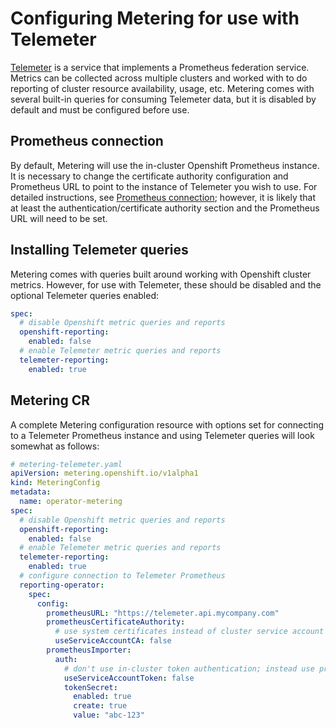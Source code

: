# Configuring Metering for use with Telemeter

[Telemeter](https://github.com/openshift/telemeter) is a service that implements a Prometheus federation service. Metrics can be collected across multiple clusters and worked with to do reporting of cluster resource availability, usage, etc. Metering comes with several built-in queries for consuming Telemeter data, but it is disabled by default and must be configured before use.

## Prometheus connection

By default, Metering will use the in-cluster Openshift Prometheus instance. It is necessary to change the certificate authority configuration and Prometheus URL to point to the instance of Telemeter you wish to use. For detailed instructions, see [Prometheus connection](configuring-reporting-operator.md#prometheus-url); however, it is likely that at least the authentication/certificate authority section and the Prometheus URL will need to be set.

## Installing Telemeter queries

Metering comes with queries built around working with Openshift cluster metrics. However, for use with Telemeter, these should be disabled and the optional Telemeter queries enabled:

```yaml
spec:
  # disable Openshift metric queries and reports
  openshift-reporting:
    enabled: false
  # enable Telemeter metric queries and reports
  telemeter-reporting:
    enabled: true
```

## Metering CR

A complete Metering configuration resource with options set for connecting to a Telemeter Prometheus instance and using Telemeter queries will look somewhat as follows:

```yaml
# metering-telemeter.yaml
apiVersion: metering.openshift.io/v1alpha1
kind: MeteringConfig
metadata:
  name: operator-metering
spec:
  # disable Openshift metric queries and reports
  openshift-reporting:
    enabled: false
  # enable Telemeter metric queries and reports
  telemeter-reporting:
    enabled: true
  # configure connection to Telemeter Prometheus
  reporting-operator:
    spec:
      config:
        prometheusURL: "https://telemeter.api.mycompany.com"
        prometheusCertificateAuthority:
          # use system certificates instead of cluster service account
          useServiceAccountCA: false
        prometheusImporter:
          auth:
            # don't use in-cluster token authentication; instead use provided token
            useServiceAccountToken: false
            tokenSecret:
              enabled: true
              create: true
              value: "abc-123"
```
